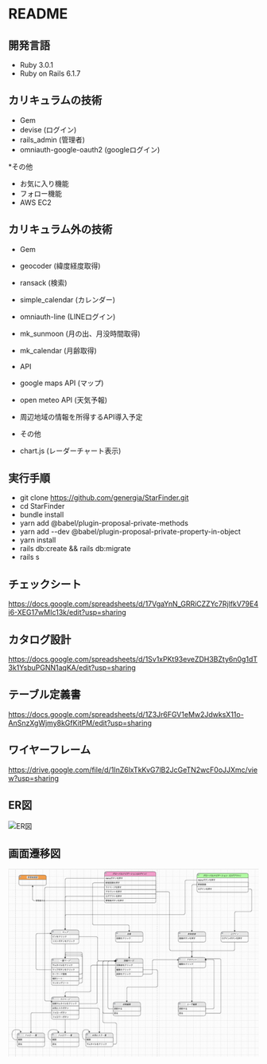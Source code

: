 # README

## 開発言語
* Ruby 3.0.1
* Ruby on Rails 6.1.7

## カリキュラムの技術
* Gem
* devise (ログイン)
* rails_admin (管理者)
* omniauth-google-oauth2 (googleログイン)

*その他
* お気に入り機能
* フォロー機能
* AWS EC2

## カリキュラム外の技術
* Gem
* geocoder (緯度経度取得)
* ransack (検索)
* simple_calendar (カレンダー)
* omniauth-line (LINEログイン)
* mk_sunmoon (月の出、月没時間取得)
* mk_calendar (月齢取得)

* API
* google maps API (マップ)
* open meteo API (天気予報)
* 周辺地域の情報を所得するAPI導入予定

* その他
* chart.js (レーダーチャート表示)

## 実行手順
* git clone https://github.com/genergia/StarFinder.git
* cd StarFinder
* bundle install
* yarn add @babel/plugin-proposal-private-methods
* yarn add --dev @babel/plugin-proposal-private-property-in-object
* yarn install
* rails db:create && rails db:migrate
* rails s

## チェックシート
https://docs.google.com/spreadsheets/d/17VgaYnN_GRRiCZZYc7RjlfkV79E4i6-XEG17wMIc13k/edit?usp=sharing

## カタログ設計
https://docs.google.com/spreadsheets/d/1Sv1xPKt93eveZDH3BZty6n0g1dT3k1YsbuPGNN1aqKA/edit?usp=sharing

## テーブル定義書
https://docs.google.com/spreadsheets/d/1Z3Jr6FGV1eMw2JdwksX11o-AnSnzXgWjmy8kGfKitPM/edit?usp=sharing

## ワイヤーフレーム
https://drive.google.com/file/d/1InZ6lxTkKvG7lB2JcGeTN2wcF0oJJXmc/view?usp=sharing

## ER図
![ER図](README_images/ER図.png)

## 画面遷移図
![画面遷移図](README_images/画面遷移図.png)
